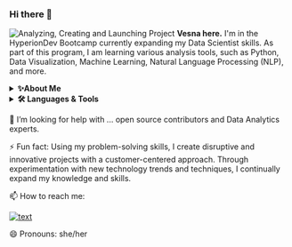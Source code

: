 ### Hi there 👋
![Analyzing, Creating and Launching Project](https://github.com/Brekalo/Brekalo/assets/38909114/35b8b5a2-fd6a-4f26-94b7-1f2cf046b1c3.png)
**Vesna here.** I'm in the HyperionDev Bootcamp currently expanding my Data Scientist skills. As part of this program, I am learning various analysis tools, such as Python, Data Visualization, Machine Learning, Natural Language Processing (NLP), and more.

<details>
    <summary><b>✨About Me</b></summary><br/>
    An experienced Senior Creative Graphic Designer with both technical and soft skills, I am currently transitioning into the data analytics field.
Due to my design background, I am able to understand development processes and workflow, enabling me to think like a designer as well as work efficiently as a Data Analyst.
</details>

<details>
    <summary><b>🛠️ Languages & Tools</b></summary><br/>
    <code><img width="4%" src="https://cdn.jsdelivr.net/gh/devicons/devicon/icons/python/python-plain-wordmark.svg"></code>
    <code><img width="4%" src="https://cdn.jsdelivr.net/gh/devicons/devicon/icons/html5/html5-plain.svg"></code>    
    <code><img width="4%" src="https://cdn.jsdelivr.net/gh/devicons/devicon/icons/css3/css3-plain.svg"></code>
    <code><img width="4%" src="https://cdn.jsdelivr.net/gh/devicons/devicon/icons/javascript/javascript-plain.svg"></code>      
    <code><img width="4%" src="https://cdn.jsdelivr.net/gh/devicons/devicon/icons/react/react-original.svg"></code>
    <code><img width="4%" src="https://cdn.jsdelivr.net/gh/devicons/devicon/icons/git/git-plain.svg"></code>
    <code><img width="4%" src="https://cdn.jsdelivr.net/gh/devicons/devicon/icons/github/github-original.svg"></code>>
    <code><img width="4%" src="https://cdn.jsdelivr.net/gh/devicons/devicon/icons/illustrator/illustrator-line.svg"></code> 
    <code><img width="4%" src="https://cdn.jsdelivr.net/gh/devicons/devicon/icons/photoshop/photoshop-line.svg"></code>      
    <code><img width="4%" src="https://cdn.jsdelivr.net/gh/devicons/devicon/icons/sketch/sketch-original.svg"></code>      
    <code><img width="4%" src="https://cdn.jsdelivr.net/gh/devicons/devicon/icons/canva/canva-original.svg"></code>
    <code><img width="4%" src="https://cdn.jsdelivr.net/gh/devicons/devicon/icons/visualstudio/visualstudio-plain.svg"></code> 
    <code><img width="4%" src="https://cdn.jsdelivr.net/gh/devicons/devicon/icons/anaconda/anaconda-original.svg"></code> 
    <code><img width="4%" src="https://cdn.jsdelivr.net/gh/devicons/devicon/icons/jupyter/jupyter-original-wordmark.svg"></code> 
    <br>
    <p><a href="https://devicon.dev/" style="font-style:italic; font-size:30px;">Thank you DevIcon!</a></p>
</details>       

🤔 I’m looking for help with ... open source contributors and Data Analytics experts.

⚡ Fun fact: Using my problem-solving skills, I create disruptive and innovative projects with a customer-centered approach.
Through experimentation with new technology trends and techniques, I continually expand my knowledge and skills.

📫 How to reach me:

[![text](https://img.shields.io/badge/LinkedIn-0077B5?style=for-the-badge&logo=linkedin&logoColor=white)](https://www.linkedin.com/in/vesna-marija-brekalo/)

😄 Pronouns: she/her

<!--
**Brekalo/Brekalo** is a ✨ _special_ ✨ repository because its `README.md` (this file) appears on your GitHub profile.

Here are some ideas to get you started:

- 🔭 I’m currently working on ...
- 🌱 I’m currently learning ...
- 👯 I’m looking to collaborate on ...
- 🤔 I’m looking for help with ...
- 💬 Ask me about ...
- 📫 How to reach me: ...
- 😄 Pronouns: ...
- ⚡ Fun fact: ...
-->
